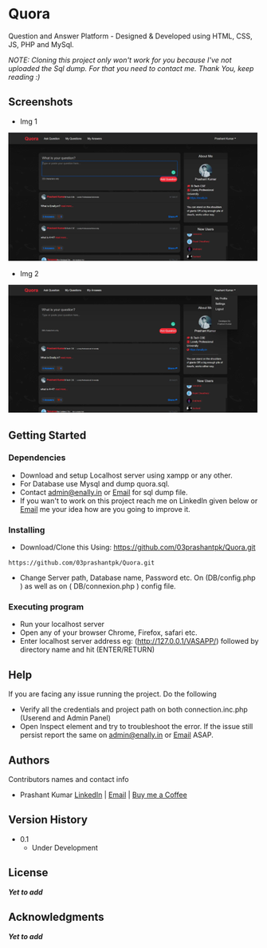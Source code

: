 # Quora

Question and Answer Platform - Designed & Developed using HTML, CSS, JS, PHP and MySql.

*NOTE: Cloning this project only won't work for you because I've not uploaded the Sql dump. For that you need to contact me. Thank You, keep reading :)*

## Screenshots

* Img 1
<img src="https://github.com/03prashantpk/Quora-2/blob/main/Quora1.JPG" width="500" /> 

* Img 2
<img src="https://github.com/03prashantpk/Quora-2/blob/main/Quora2.JPG" width="500" />


## Getting Started

### Dependencies

* Download and setup Localhost server using xampp or any other.
* For Database use Mysql and dump quora.sql.
* Contact admin@enally.in or [Email](https://tinyurl.com/mailPK) for sql dump file.
* If you wan't to work on this project reach me on LinkedIn given below or [Email](https://tinyurl.com/mailPK) me your idea how are you going to improve it.

### Installing

* Download/Clone this Using: https://github.com/03prashantpk/Quora.git
```
https://github.com/03prashantpk/Quora.git
```
* Change Server path, Database name, Password etc. On (DB/config.php ) as well as on  ( DB/connexion.php ) config file.

### Executing program

* Run your localhost server
* Open any of your browser Chrome, Firefox, safari etc.
* Enter localhost server address eg: (http://127.0.0.1/VASAPP/) followed by directory name and hit (ENTER/RETURN)


## Help

If you are facing any issue running the project.
Do the following 
* Verify all the credentials and project path on both connection.inc.php (Userend and Admin Panel)
* Open Inspect element and try to troubleshoot the error. 
If the issue still persist report the same on admin@enally.in or [Email](https://tinyurl.com/mailPK) ASAP.

## Authors

Contributors names and contact info

*   Prashant Kumar [LinkedIn](https://www.linkedin.com/in/03prashantpk/) | [Email](https://tinyurl.com/mailPK) | [Buy me a Coffee](https://pmny.in/Trf2v9L9qJK7)

## Version History

* 0.1
    * Under Development

## License

___Yet to add___

## Acknowledgments

___Yet to add___
